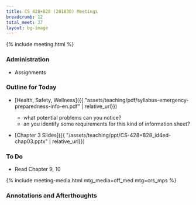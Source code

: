 ```yaml
---
title: CS 428+828 (201830) Meetings
breadcrumb: 12
total_meet: 37
layout: bg-image
---
```

{% include meeting.html %}

### Administration

* Assignments

### Outline for Today

* [Health, Safety, Wellness]({{ "assets/teaching/pdf/syllabus-emergency-preparedness-info-en.pdf" | relative_url}})
  * what potential problems can you notice?
  * an you identify some requirements for this kind of information sheet?

* [Chapter 3 Slides]({{ "/assets/teaching/ppt/CS-428+828_id4ed-chap03.pptx" | relative_url}})

### To Do

* Read Chapter 9, 10

{% include meeting-media.html mtg_media=off_med mtg=crs_mps %}

### Annotations and Afterthoughts
